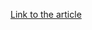 [Link to the article](https://www.mcafee.com/blogs/other-blogs/mcafee-labs/cve-2020-17051-remote-kernel-heap-overflow-in-nfsv3-windows-server/)
